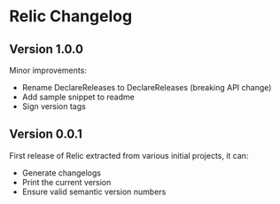 # Relic Changelog
## Version 1.0.0
Minor improvements:
- Rename DeclareReleases to DeclareReleases (breaking API change)
- Add sample snippet to readme
- Sign version tags


## Version 0.0.1
First release of Relic extracted from various initial projects, it can:
- Generate changelogs
- Print the current version
- Ensure valid semantic version numbers


